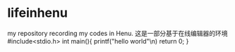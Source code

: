 # lifeinhenu
my repository recording my codes in Henu.
这是一部分基于在线编辑器的环境
#include<stdio.h>
int main(){
  printf("hello world"\n)
  return 0;
}
